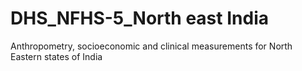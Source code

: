 # DHS_NFHS-5_North east India
Anthropometry, socioeconomic and clinical measurements for North Eastern states of India
